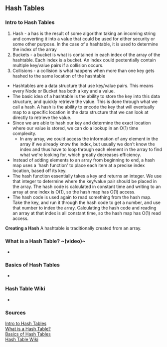 ## Hash Tables

### Intro to Hash Tables

1. Hash - a has is the result of some algorithm taking an incoming string and converting it into a value that could be used for either security or some other purpose. In the case of a hashtable, it is used to determine the index of the array
2. Buckets - a bucket is what is contained in each index of the array of the hashtable. Each index is a bucket. An index could peotentially contain multiple key/value pairs if a collision occurs.
3. Collisions - a collision is what happens when more than one key gets hashed to the same location of the hashtable

- Hashtables are a data structure that use key/value pairs. This means every Node or Bucket has both a key and a value.
- The basic idea of a hashtable is the ability to store the key into this data structure, and quickly retrieve the value. This is done through what we call a hash. A hash is the ability to encode the key that will eventually map to a specific location in the data structure that we can look at directly to retrieve the value.
- Since we are able to hash our key and determine the exact location where our value is stored, we can do a lookup in an O(1) time complexity. 
  - In any array, we could access the information of any element in the array if we already know the index, but usually we don't know the index and thus have to loop through each element in the array to find what we're looking for, which greatly decreases efficiency.
- Instead of adding elements to an array from beginning to end, a hash map uses a 'hash function' to place each item at a precise index location, based off its key.
- The hash function essentially takes a key and returns an integer. We use that integer to determine where the key/value pair should be placed in the array. The hash code is calculated in constant time and writing to an array at one index is O(1), so the hash map has O(1) access.
- The hash code is used again to read something from the hash map. Take the key, and run it through the hash code to get a number, and use that number to index the array. Calculating the hash code and reading an array at that index is all constant time, so the hash map has O(1) read access.

**Creating a Hash**
A hashtable is traditionally created from an array. 


### What is a Hash Table? ~(video)~

- 

### Basics of Hash Tables

- 

### Hash Table Wiki

- 


### Sources

[Intro to Hash Tables]()<br>
[What is a Hash Table?]()<br>
[Basics of Hash Tables]()<br>
[Hash Table Wiki]()<br>